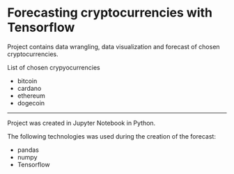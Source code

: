 # Forecasting cryptocurrencies with Tensorflow
Project contains data wrangling, data visualization and forecast of chosen cryptocurrencies.

List of chosen crypyocurrencies
* bitcoin
* cardano
* ethereum
* dogecoin

***
Project was created in Jupyter Notebook in Python.

The following technologies was used during the creation of the forecast:
* pandas
* numpy
* Tensorflow
